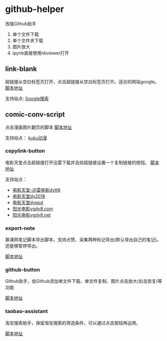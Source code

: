 # github-helper
改版Github助手

1. 单个文件下载
2. 单个文件夹下载
3. 图片放大
4. ipynb直接使用nbviewer打开

## link-blank
超链接从空白标签页打开，点击超链接从空白标签页打开。适合的网站google。
[脚本地址](https://greasyfork.org/zh-CN/scripts/35230-%E8%B6%85%E9%93%BE%E6%8E%A5%E4%BB%8E%E7%A9%BA%E7%99%BD%E6%A0%87%E7%AD%BE%E6%89%93%E5%BC%80)

支持站点:
[Google搜索](https://www.google.com/search)

## comic-conv-script
点击漫画图片翻页的脚本
[脚本地址](https://greasyfork.org/zh-CN/scripts/33966-%E6%BC%AB%E7%94%BB%E7%BF%BB%E9%A1%B5%E8%84%9A%E6%9C%AC)

支持站点：
[kuku动漫](http://comic.kukudm.com/)


### copylink-button
电影天堂点击超链接打开迅雷下载并且给超链接设置一个复制链接的按钮。
[脚本地址](https://greasyfork.org/zh-CN/scripts/35065-%E7%94%B5%E5%BD%B1%E5%A4%A9%E5%A0%82%E9%93%BE%E6%8E%A5%E5%A4%8D%E5%88%B6)

支持站点：
- [电影天堂-迅雷电影dytt8](http://www.dytt8.net/)
- [电影天堂dy2018](http://www.dy2018.com/)
- [电影天堂dygod](http://www.dygod.com/)
- [阳光电影ygdy8.com](http://www.ygdy8.com/)
- [阳光电影ygdy8.net](http://www.ygdy8.net/)

### export-note
慕课网笔记脚本导出脚本，支持点赞、采集两种标记导出(默认导出自己的笔记)。还能够暂停导出。

[脚本地址](https://greasyfork.org/zh-CN/scripts/35993-%E5%AF%BC%E5%87%BA%E6%85%95%E8%AF%BE%E7%BD%91%E7%AC%94%E8%AE%B0)

### github-button
Github助手，给Github添加单文件下载、单文件复制、图片点击放大(右击恢复)等功能

[脚本地址](https://greasyfork.org/zh-CN/scripts/37899-github%E5%8A%A9%E6%89%8B)

### taobao-assistant
淘宝搜索助手，保留淘宝搜索的筛选条件，可以通过点击按钮再运用。

[脚本地址](https://greasyfork.org/zh-CN/scripts/38198-%E6%B7%98%E5%AE%9D%E6%90%9C%E7%B4%A2%E5%8A%A9%E6%89%8B)